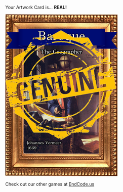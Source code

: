 Your Artwork Card is... 
  **REAL!**
 
 ![alt text](ArtworThe_Geographer_Real[face,1].png?raw=true "Artwork Card")  
 
 
 
 
 
 Check out our other games at [EndCode.us](https://endcode.us/)